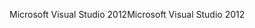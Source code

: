 <span data-ttu-id="7c416-101">Microsoft Visual Studio 2012</span><span class="sxs-lookup"><span data-stu-id="7c416-101">Microsoft Visual Studio 2012</span></span>